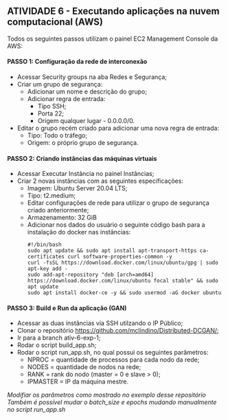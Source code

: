 ## ATIVIDADE 6 - Executando aplicações na nuvem computacional (AWS)
Todos os seguintes passos utilizam o painel EC2 Management Console da AWS: 

#### PASSO 1: Configuração da rede de interconexão

- Acessar Security groups na aba Redes e Segurança;
- Criar um grupo de segurança:
  - Adicionar um nome e descrição do grupo;
  - Adicionar regra de entrada:
    - Tipo SSH;
    - Porta 22;
    - Origem qualquer lugar - 0.0.0.0/0.
- Editar o grupo recém criado para adicionar uma nova regra de entrada:
  - Tipo: Todo o tráfego;
  - Origem: o próprio grupo de segurança.

#### PASSO 2: Criando instâncias das máquinas virtuais
- Acessar Executar Instância no painel Instâncias;
- Criar 2 novas instâncias com as seguintes especificações:
  - Imagem: Ubuntu Server 20.04 LTS;
  - Tipo: t2.medium;
  - Editar configurações de rede para utilizar o grupo de segurança criado anteriormente;
  - Armazenamento: 32 GiB
  - Adicionar nos dados do usuário o seguinte código bash para a instalação do docker nas instâncias:
    ```
    #!/bin/bash
    sudo apt update && sudo apt install apt-transport-https ca-certificates curl software-properties-common -y
    curl -fsSL https://download.docker.com/linux/ubuntu/gpg | sudo apt-key add -
    sudo add-apt-repository "deb [arch=amd64] https://download.docker.com/linux/ubuntu focal stable" && sudo apt update
    sudo apt install docker-ce -y && sudo usermod -aG docker ubuntu
    ```
    
#### PASSO 3: Build e Run da aplicação (GAN)
- Acessar as duas instâncias via SSH utilzando o IP Público;
- Clonar o repositório https://github.com/mclindino/Distributed-DCGAN/;
- Ir para a branch ativ-6-exp-1;
- Rodar o script build_app.sh;
- Rodar o script run_app.sh, no qual possui os seguintes parâmetros:
  - NPROC = quantidade de processos para cada nodo da rede;
  - NODES = quantidade de nodos na rede;
  - RANK = rank do nodo (master = 0 e slave > 0);
  - IPMASTER = IP da máquina mestre.

_Modifiar os parâmetros como mostrado no exemplo desse repositório_
_Também é possível mudar o batch_size e epochs mudando manualmente no script run_app.sh_
